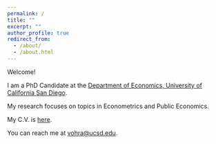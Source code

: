```yaml
---
permalink: /
title: ""
excerpt: ""
author_profile: true
redirect_from: 
  - /about/
  - /about.html
---
```


Welcome!

I am a PhD Candidate at the [Department of Economics, University of California San Diego](http://economics.ucsd.edu/). 

My research focuses on topics in Econometrics and Public Economics. 

My C.V. is [here](https://vedant-vohra.github.io/files/VedantVohra_CV.pdf).

You can reach me at [vohra@ucsd.edu](mailto:vohra@ucsd.edu).
